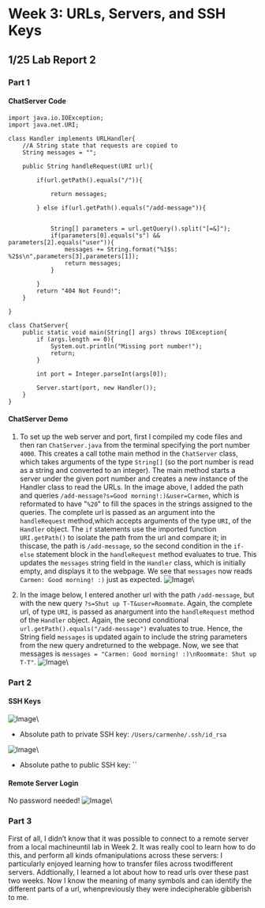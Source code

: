 # Week 3: URLs, Servers, and SSH Keys
## 1/25 Lab Report 2
### Part 1
#### ChatServer Code
```
import java.io.IOException;
import java.net.URI;

class Handler implements URLHandler{
    //A String state that requests are copied to
    String messages = "";

    public String handleRequest(URI url){

        if(url.getPath().equals("/")){

            return messages;
            
        } else if(url.getPath().equals("/add-message")){


            String[] parameters = url.getQuery().split("[=&]");
            if(parameters[0].equals("s") && parameters[2].equals("user")){
                messages += String.format("%1$s: %2$s\n",parameters[3],parameters[1]);
                return messages;
            }

        }
        return "404 Not Found!";
    }

}

class ChatServer{
    public static void main(String[] args) throws IOException{
        if (args.length == 0){
            System.out.println("Missing port number!");
            return;
        }

        int port = Integer.parseInt(args[0]);

        Server.start(port, new Handler());
    }
}
```
#### ChatServer Demo
1. To set up the web server and port, first I compiled my code files and then ran `ChatServer.java` from the terminal specifying the port number `4000`. This creates a call tothe main method in the `ChatServer` class, which takes arguments of the type `String[]` (so the port number is read as a string and converted to an integer). The main method starts a server under the given port number and creates a new instance of the Handler class to read the URLs.
   In the image above, I added the path and queries `/add-message?s=Good morning!:)&user=Carmen`, which is reformated to have "`%20`" to fill the spaces in the strings assigned to the queries. The complete url is passed as an argument into the `handleRequest` method,which accepts arguments of the type `URI`, of the `Handler` object. The `if` statements use the imported function `URI.getPath()` to isolate the path from the url and compare it; in thiscase, the path is `/add-message`, so the second condition in the `if-else` statement block in the `handleRequest` method evaluates to true. This updates the `messages` string field in the `Handler` class, which is initially empty, and displays it to the webpage. We see that `messages` now reads `Carmen: Good morning! :)` just as expected.
   ![Image](screenshots/)\

2. In the image below, I entered another url with the path `/add-message`, but with the new query `?s=Shut up T-T&user=Roommate`. Again, the complete url, of type `URI`, is passed as anargument into the `handleRequest` method of the `Handler` object. Again, the second conditional `url.getPath().equals("/add-message")` evaluates to true. Hence, the String field `messages` is updated again to include the string parameters from the new query andreturned to the webpage. Now, we see that messages is `messages = "Carmen: Good morning! :)\nRoommate: Shut up T-T"`.
   ![Image](screenshots/)\
   
### Part 2
#### SSH Keys
![Image](screenshots/)\

- Absolute path to private SSH key: `/Users/carmenhe/.ssh/id_rsa`

![Image](screenshots/)\

- Absolute pathe to public SSH key: ``

#### Remote Server Login
No password needed!
![Image](screenshots/)\

### Part 3
First of all, I didn’t know that it was possible to connect to a remote server from a local machineuntil lab in Week 2. It was really cool to learn how to do this, and perform all kinds ofmanipulations across these servers: I particularly enjoyed learning how to transfer files across twodifferent servers. Addtionally, I learned a lot about how to read urls over these past two weeks. Now I know the meaning of many symbols and can identify the different parts of a url, whenpreviously they were indecipherable gibberish to me.
